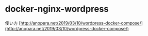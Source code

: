 # docker-nginx-wordpress

使い方
[http://anopara.net/2019/03/10/wordpress-docker-compose/](http://anopara.net/2019/03/10/wordpress-docker-compose/)
